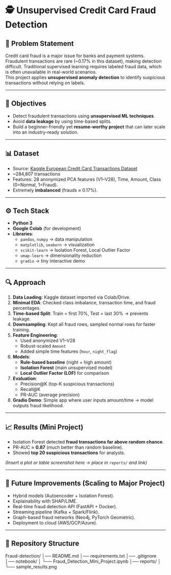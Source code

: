 # 🕵️ Unsupervised Credit Card Fraud Detection

## 📌 Problem Statement
Credit card fraud is a major issue for banks and payment systems. Fraudulent transactions are rare (~0.17% in this dataset), making detection difficult. Traditional supervised learning requires labeled fraud data, which is often unavailable in real-world scenarios.  
This project applies **unsupervised anomaly detection** to identify suspicious transactions without relying on labels.

---

## 🎯 Objectives
- Detect fraudulent transactions using **unsupervised ML techniques**.  
- Avoid **data leakage** by using time-based splits.  
- Build a beginner-friendly yet **resume-worthy project** that can later scale into an industry-ready solution.  

---

## 📊 Dataset
- Source: [Kaggle European Credit Card Transactions Dataset](https://www.kaggle.com/datasets/mlg-ulb/creditcardfraud)  
- ~284,807 transactions  
- Features: 28 anonymized PCA features (V1–V28), Time, Amount, Class (0=Normal, 1=Fraud).  
- Extremely **imbalanced** (frauds ≈ 0.17%).

---

## ⚙️ Tech Stack
- **Python 3**
- **Google Colab** (for development)
- **Libraries**:  
  - `pandas`, `numpy` → data manipulation  
  - `matplotlib`, `seaborn` → visualization  
  - `scikit-learn` → Isolation Forest, Local Outlier Factor  
  - `umap-learn`  → dimensionality reduction  
  - `gradio`  → tiny interactive demo

---

## 🔍 Approach
1. **Data Loading**: Kaggle dataset imported via Colab/Drive.  
2. **Minimal EDA**: Checked class imbalance, transaction time, and fraud percentages.  
3. **Time-based Split**: Train = first 70%, Test = last 30% → prevents leakage.  
4. **Downsampling**: Kept all fraud rows, sampled normal rows for faster training.  
5. **Feature Engineering**:  
   - Used anonymized V1–V28  
   - Robust-scaled `Amount`  
   - Added simple time features (`hour`, `night_flag`)  
6. **Models**:  
   - **Rule-based baseline** (night + high amount)  
   - **Isolation Forest** (main unsupervised model)  
   - **Local Outlier Factor (LOF)** for comparison  
7. **Evaluation**:  
   - Precision@K (top-K suspicious transactions)  
   - Recall@K  
   - PR-AUC (average precision)  
8. **Gradio Demo**: Simple app where user inputs amount/time → model outputs fraud likelihood.  

---

## 📈 Results (Mini Project)
- Isolation Forest detected **fraud transactions far above random chance**.  
- PR-AUC ≈ **0.87** (much better than random baseline).  
- Showed **top 20 suspicious transactions** for analysts.  

*(Insert a plot or table screenshot here → place in `reports/` and link)*

---

## 🚀 Future Improvements (Scaling to Major Project)
- Hybrid models (Autoencoder + Isolation Forest).  
- Explainability with SHAP/LIME.  
- Real-time fraud detection API (FastAPI + Docker).  
- Streaming pipeline (Kafka + Spark/Flink).  
- Graph-based fraud networks (Neo4j, PyTorch Geometric).  
- Deployment to cloud (AWS/GCP/Azure).  

---

## 📂 Repository Structure
Fraud-detection/
│── README.md
│── requirements.txt
│── .gitignore
│── notebook/
│     └── Fraud_Detection_Mini_Project.ipynb
│── reports/
│     └── sample_results.png
